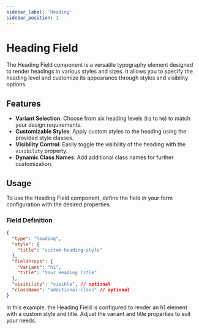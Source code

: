 ```yaml
---
sidebar_label: 'Heading'
sidebar_position: 1
---
```


# Heading Field

The Heading Field component is a versatile typography element designed to render headings in various styles and sizes. It allows you to specify the heading level and customize its appearance through styles and visibility options.

## Features

- **Variant Selection**: Choose from six heading levels (`h1` to `h6`) to match your design requirements.
- **Customizable Styles**: Apply custom styles to the heading using the provided style classes.
- **Visibility Control**: Easily toggle the visibility of the heading with the `visibility` property.
- **Dynamic Class Names**: Add additional class names for further customization.

## Usage

To use the Heading Field component, define the field in your form configuration with the desired properties.

### Field Definition

```json
{
  "type": "heading",
  "style": {
    "title": "custom-heading-style"
  },
  "fieldProps": {
    "variant": "h1",
    "title": "Your Heading Title"
  },
  "visibility": "visible", // optional
  "className": "additional-class" // optional
}
```

In this example, the Heading Field is configured to render an h1 element with a custom style and title. Adjust the variant and title properties to suit your needs.

